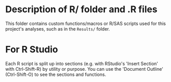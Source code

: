 # Description of R/ folder and .R files

This folder contains custom functions/macros or R/SAS scripts used for this project's
analyses, such as in the `Results/` folder. 

# For R Studio
Each R script is split up into
sections (e.g. with RStudio's 'Insert Section' with Ctrl-Shift-R) by
utility or purpose. You can use the 'Document Outline' (Ctrl-Shift-O)
to see the sections and functions.
